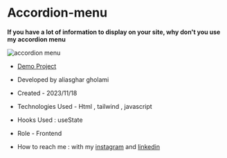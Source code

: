 # Accordion-menu

**If you have a lot of information to display on your site, why don't you use my accordion menu**

![accordion menu](https://github.com/aliasghardev/Accordion-menu/assets/144837096/6e9ccb4a-9585-4db7-8581-c4b98acef809)


- [Demo Project](https://aliasghardev.github.io/Accordion-menu/)

- Developed by aliasghar gholami

- Created - 2023/11/18

- Technologies Used - Html , tailwind , javascript

- Hooks Used : useState 

- Role - Frontend

- How to reach me : with my [instagram](https://www.instagram.com/aliasghar.gholami_dev) and [linkedin](https://www.linkedin.com/in/aliasghar-gholami-a1229a290)
